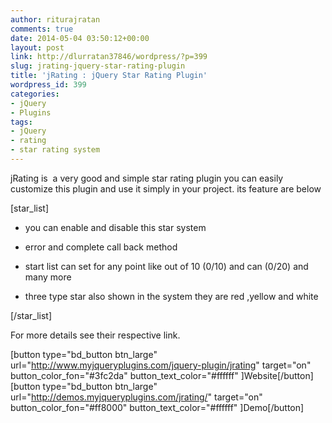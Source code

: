 ```yaml
---
author: riturajratan
comments: true
date: 2014-05-04 03:50:12+00:00
layout: post
link: http://dlurratan37846/wordpress/?p=399
slug: jrating-jquery-star-rating-plugin
title: 'jRating : jQuery Star Rating Plugin'
wordpress_id: 399
categories:
- jQuery
- Plugins
tags:
- jQuery
- rating
- star rating system
---
```


jRating is  a very good and simple star rating plugin you can easily customize this plugin and use it simply in your project. its feature are below

[star_list]



	
  * you can enable and disable this star system

	
  * error and complete call back method

	
  * start list can set for any point like out of 10 (0/10) and can (0/20) and many more

	
  * three type star also shown in the system they are red ,yellow and white


[/star_list]

For more details see their respective link.

[button type="bd_button btn_large" url="http://www.myjqueryplugins.com/jquery-plugin/jrating" target="on" button_color_fon="#3fc2da" button_text_color="#ffffff" ]Website[/button]  [button type="bd_button btn_large" url="http://demos.myjqueryplugins.com/jrating/" target="on" button_color_fon="#ff8000" button_text_color="#ffffff" ]Demo[/button]










